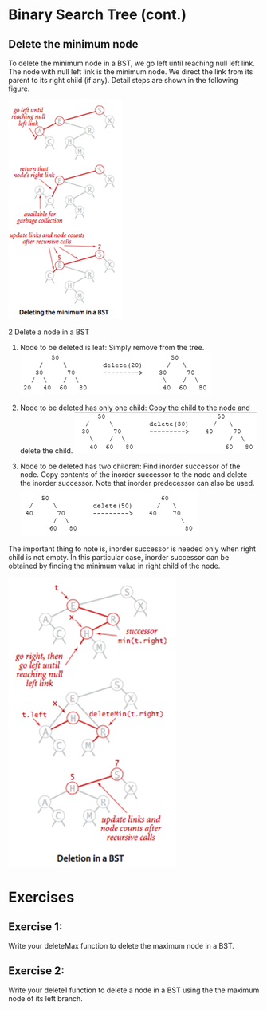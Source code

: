 # Binary Search Tree (cont.)
## Delete the minimum node 
To delete the minimum node in a BST, we go left until reaching null left link. The node with null left link is the minimum node. We direct the link from its parent to its right child (if any). Detail steps are shown in the following figure.

![alt text](image.png)

2	Delete a node in a BST
1) Node to be deleted is leaf: Simply remove from the tree. 
![alt text](image-1.png)

2) Node to be deleted has only one child: Copy the child to the node and delete the child.
![alt text](image-2.png)

3) Node to be deleted has two children: Find inorder successor of the node. Copy contents of the inorder successor to the node and delete the inorder successor. Note that inorder predecessor can also be used.
![alt text](image-3.png)

The important thing to note is, inorder successor is needed only when right child is not empty. In this particular case, inorder successor can be obtained by finding the minimum value in right child of the node.

![alt text](image-4.png)

# Exercises
## Exercise 1:
Write your deleteMax function to delete the maximum node in a BST.
## Exercise 2:
Write your delete1 function to delete a node in a BST using the the maximum node of its left branch.